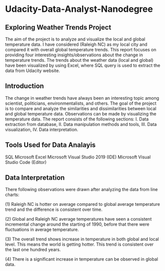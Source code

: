 # Udacity-Data-Analyst-Nanodegree

## Exploring Weather Trends Project

The aim of the project is to analyze and visualize the local and global temperature data. I have considered (Raleigh NC) as my local city and compared it with overall global temperature trends. This report focuses on providing four interesting insights/observations about the change in temperature trends. The trends about the weather data (local and global) have been visualized by using Excel, where SQL query is used to extract the data from Udacity website.

## Introduction

The change in weather trends have always been an interesting topic among scientist, politicians, environmentalists, and others. The goal of the project is to compare and analyze the similarities and dissimilarities between local and global temperature data. Observations can be made by visualizing the temperature data. The report consists of the following sections: I. Data extraction from database, II. Data manipulation methods and tools, III. Data visualization, IV. Data interpretation.

## Tools Used for Data Analayis

SQL
Microsoft Excel
Microsoft Visual Studio 2019 (IDE)
Microsoft Visual Studio Code (Editor)

## Data Interpretation

There following observations were drawn after analyzing the data from line charts:

(1) Raleigh NC is hotter on average compared to global average temperature trend and the difference is consistent over time.

(2) Global and Raleigh NC average temperatures have seen a consistent incremental change around the starting of 1990, before that there were fluctuations in average temperature.

(3) The overall trend shows increase in temperature in both global and local level. This means the world is getting hotter. This trend is consistent over the last one hundred years.

(4) There is a significant increase in temperature can be observed in global data.
